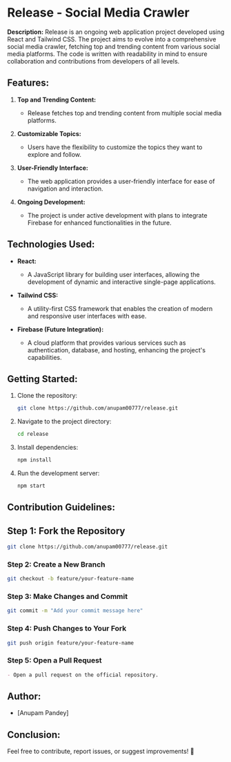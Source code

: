 # Release - Social Media Crawler

**Description:**
Release is an ongoing web application project developed using React and Tailwind CSS. The project aims to evolve into a comprehensive social media crawler, fetching top and trending content from various social media platforms. The code is written with readability in mind to ensure collaboration and contributions from developers of all levels.

## Features:

1. **Top and Trending Content:**

   - Release fetches top and trending content from multiple social media platforms.

2. **Customizable Topics:**

   - Users have the flexibility to customize the topics they want to explore and follow.

3. **User-Friendly Interface:**

   - The web application provides a user-friendly interface for ease of navigation and interaction.

4. **Ongoing Development:**
   - The project is under active development with plans to integrate Firebase for enhanced functionalities in the future.

## Technologies Used:

- **React:**

  - A JavaScript library for building user interfaces, allowing the development of dynamic and interactive single-page applications.

- **Tailwind CSS:**

  - A utility-first CSS framework that enables the creation of modern and responsive user interfaces with ease.

- **Firebase (Future Integration):**
  - A cloud platform that provides various services such as authentication, database, and hosting, enhancing the project's capabilities.

## Getting Started:

1. Clone the repository:
   ```bash
   git clone https://github.com/anupam00777/release.git
   ```
2. Navigate to the project directory:
   ```bash
   cd release
   ```
3. Install dependencies:
   ```bash
   npm install
   ```
4. Run the development server:
   ```bash
   npm start
   ```

## Contribution Guidelines:

## Step 1: Fork the Repository

```bash
git clone https://github.com/anupam00777/release.git

```

### Step 2: Create a New Branch

```bash
git checkout -b feature/your-feature-name
```

### Step 3: Make Changes and Commit

```bash
git commit -m "Add your commit message here"
```

### Step 4: Push Changes to Your Fork

```bash
git push origin feature/your-feature-name
```

### Step 5: Open a Pull Request

```markdown
- Open a pull request on the official repository.
```

## Author:

- [Anupam Pandey]

## Conclusion:

Feel free to contribute, report issues, or suggest improvements! 🚀
